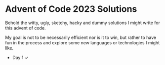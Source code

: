 # Advent of Code 2023 Solutions

Behold the witty, ugly, sketchy, hacky and dummy solutions I might write for this advent
of code.

My goal is not to be necessarily efficient nor is it to win, but rather to have fun in
the process and explore some new languages or technologies I might like.

- Day 1 ✓